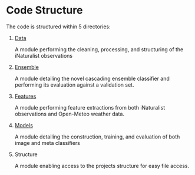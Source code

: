 # Code Structure
The code is structured within 5 directories:

1. [Data](src/data.md)

    A module performing the cleaning, processing, and structuring of the iNaturalist observations

2. [Ensemble](src/ensemble.md)

    A module detailing the novel cascading ensemble classifier and performing its evaluation against a validation set.

3. [Features](src/features.md)

    A module performing feature extractions from both iNaturalist observations and Open-Meteo weather data.

4. [Models](src/models.md)

    A module detailing the construction, training, and evaluation of both image and meta classifiers

5. Structure

    A module enabling access to the projects structure for easy file access.
